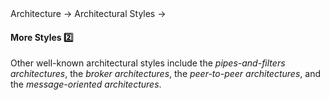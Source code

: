 <div id="path">Architecture &rarr; Architectural Styles &rarr;</div>

<div id="title">

#### More Styles :two:

</div>

<div id="body">

Other well-known architectural styles include the _pipes-and-filters architectures_, the _broker architectures_, the _peer-to-peer architectures_, and the _message-oriented architectures_.

</div>

<div id="extras">
</div>

</div>
